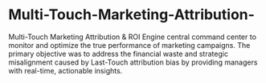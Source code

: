 # Multi-Touch-Marketing-Attribution-
Multi-Touch Marketing Attribution &amp;  ROI Engine central command center to monitor and optimize the true performance  of marketing campaigns. The primary objective was to address the financial waste  and strategic misalignment caused by Last-Touch attribution bias by providing  managers with real-time, actionable insights. 
